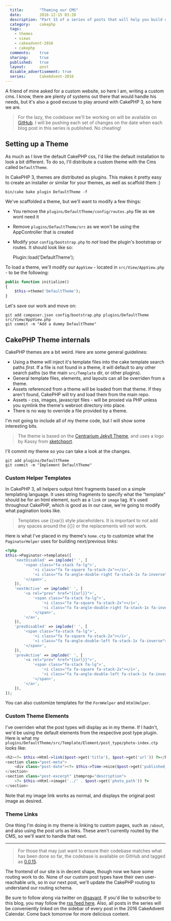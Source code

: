```yaml
---
  title:       "Theming our CMS"
  date:        2016-12-15 03:20
  description: "Part 15 of a series of posts that will help you build out a personal CMS"
  category:    cakephp
  tags:
    - themes
    - views
    - cakeadvent-2016
    - cakephp
  comments:    true
  sharing:     true
  published:   true
  layout:      post
  disable_advertisement: true
  series:      CakeAdvent-2016
---
```


A friend of mine asked for a custom website, so here I am, writing a custom cms. I know, there are plenty of systems out there that would handle his needs, but it's also a good excuse to play around with CakePHP 3, so here we are.

> For the lazy, the codebase we'll be working on will be available on [GitHub](https://github.com/josegonzalez/cakeadvent-2016). I will be pushing each set of changes on the date when each blog post in this series is published. No cheating!

## Setting up a Theme

As much as I love the default CakePHP css, I'd like the default installation to look a bit different. To do so, I'll distribute a custom theme with the Cms called `DefaultTheme`.

In CakePHP 3, themes are distributed as plugins. This makes it pretty easy to create an installer or similar for your themes, as well as scaffold them :)

```shell
bin/cake bake plugin DefaultTheme -f
```

We've scaffolded a theme, but we'll want to modify a few things:

- You remove the `plugins/DefaultTheme/config/routes.php` file as we wont need it
- Remove `plugins/DefaultTheme/src` as we won't be using the AppController that is created
- Modify your `config/bootstrap.php` to *not* load the plugin's bootstrap or routes. It should look like so:

    Plugin::load('DefaultTheme');

To load a theme, we'll modify our `AppView` - located in `src/View/AppView.php` - to be the following:


```php
public function initialize()
{
    $this->theme('DefaultTheme');
}
```

Let's save our work and move on:

```shell
git add composer.json config/bootstrap.php plugins/DefaultTheme src/View/AppView.php
git commit -m "Add a dummy DefaultTheme"
```

## CakePHP Theme internals

CakePHP themes are a bit weird. Here are some general guidelines:

- Using a theme will inject it's template files into the cake template search paths *first*. If a file is not found in a theme, it will default to any other search paths (so the main `src/Template` dir, or other plugins).
- General template files, elements, and layouts can all be overriden from a theme.
- Assets referenced from a theme will be loaded from that theme. If they aren't found, CakePHP will try and load them from the main repo.
- Assets - css, images, javascript files - will be proxied via PHP unless you symlink the theme's webroot directory into place.
- There is no way to override a file provided by a theme.

I'm not going to include all of my theme code, but I will show some interesting bits.

> The theme is based on the [Centrarium Jekyll Theme](https://github.com/bencentra/centrarium), and uses a logo by Kassy from [sketchport](https://www.sketchport.com/drawing/1782016/camera).

I'll commit my theme so you can take a look at the changes.

```shell
git add plugins/DefaultTheme
git commit -m "Implement DefaultTheme"
```

### Custom Helper Templates

In CakePHP 3, all helpers output html fragments based on a simple templating language. It uses string fragments to specify what the "template" should be for an html element, such as a `link` or `image` tag. It's used throughout CakePHP, which is good as in our case, we're going to modify what pagination looks like.

> Templates use {{var}} style placeholders. It is important to not add any spaces around the {{}} or the replacements will not work.

Here is what I've placed in my theme's `home.ctp` to customize what the `PaginatorHelper` uses for building next/previous links:

```php
<?php
$this->Paginator->templates([
    'nextDisabled' => implode(' ', [
        '<span class="fa-stack fa-lg">',
            '<i class="fa fa-square fa-stack-2x"></i>',
            '<i class="fa fa-angle-double-right fa-stack-1x fa-inverse"></i>',
        '</span>',
    ]),
    'nextActive' => implode(' ', [
        '<a rel="prev" href="{{url}}">',
            '<span class="fa-stack fa-lg">',
                '<i class="fa fa-square fa-stack-2x"></i>',
                '<i class="fa fa-angle-double-right fa-stack-1x fa-inverse"></i>',
            '</span>',
        '</a>',
    ]),
    'prevDisabled' => implode(' ', [
        '<span class="fa-stack fa-lg">',
            '<i class="fa fa-square fa-stack-2x"></i>',
            '<i class="fa fa-angle-double-left fa-stack-1x fa-inverse"></i>',
        '</span>',
    ]),
    'prevActive' => implode(' ', [
        '<a rel="prev" href="{{url}}">',
            '<span class="fa-stack fa-lg">',
                '<i class="fa fa-square fa-stack-2x"></i>',
                '<i class="fa fa-angle-double-left fa-stack-1x fa-inverse"></i>',
            '</span>',
        '</a>',
    ]),
]);
```

You can also customize templates for the `FormHelper` and `HtmlHelper`.

### Custom Theme Elements

I've overriden what the post types will display as in my theme. If I hadn't, we'd be using the default elements from the respective post type plugin. Here is what my `plugins/DefaultTheme/src/Template/Element/post_type/photo-index.ctp` looks like:

```php
<h2><?= $this->Html->link($post->get('title'), $post->get('url')) ?></h2>
<section class="post-meta">
    <div class="post-date"><?= $this->Time->nice($post->get('published_date')) ?></div>
</section>
<section class="post-excerpt" itemprop="description">
    <?= $this->Html->image('../' . $post->get('photo_path')) ?>
</section>
```

Note that my image link works as normal, and displays the original post image as desired.

### Theme Links

One thing I'm doing in my theme is linking to custom pages, such as `/about`, and also using the post urls as links. These aren't currently routed by the CMS, so we'll want to handle that next.

---

> For those that may just want to ensure their codebase matches what has been done so far, the codebase is available on GitHub and tagged as [0.0.15](https://github.com/josegonzalez/cakeadvent-2016/tree/0.0.15).

The frontend of our site is in decent shape, though now we have some routing work to do. None of our custom post types have their own user-reachable urls, so in our next post, we'll update the CakePHP routing to understand our routing schema.

Be sure to follow along via twitter on [@savant](https://twitter.com/savant). If you'd like to subscribe to this blog, you may follow the [rss feed here](/atom.xml). Also, all posts in the series will be conveniently linked on the sidebar of every post in the 2016 CakeAdvent Calendar. Come back tomorrow for more delicious content.
